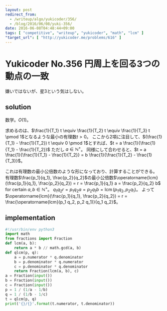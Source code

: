 ```yaml
---
layout: post
redirect_from:
  - /writeup/algo/yukicoder/356/
  - /blog/2016/06/08/yuki-356/
date: 2016-06-08T04:48:44+09:00
tags: [ "competitive", "writeup", "yukicoder", "math", "lcm" ]
"target_url": [ "http://yukicoder.me/problems/616" ]
---
```


# Yukicoder No.356 円周上を回る3つの動点の一致

嫌いではないが、星3という気はしない。

## solution

数学。$O(1)$。

求めるのは、$\frac{1}{T_1} t \equiv \frac{1}{T_2} t \equiv \frac{1}{T_3} t \pmod 1$となるような最小の有理数$t \gt 0$。
ここから$2$項に注目して、$(\frac{1}{T_1} - \frac{1}{T_2}) t \equiv 0 \pmod 1$とすれば、$t = a \frac{1}{\frac{1}{T_1} - \frac{1}{T_2}}$ ただし $a \in \mathbb{N}^{+}$。
同様にして合わせると、$t = a \frac{1}{\frac{1}{T_1} - \frac{1}{T_2}} = b \frac{1}{\frac{1}{T_2} - \frac{1}{T_3}}$。

これは有理数の最小公倍数のような形になっており、計算することができる。
有理数$\frac{p_1}{q_1}, \frac{p_2}{q_2}$の最小公倍数$\operatorname{lcm}(\frac{p_1}{q_1}, \frac{p_2}{q_2}) = r = \frac{p_1}{q_1} a = \frac{p_2}{q_2} b$ for certain $a, b \in \mathbb{N}^{+}$。
$q_1 q_2 r = p_1 q_2 a = p_2 q_1 b = \operatorname{lcm}(p_1 q_2, p_2 q_1)$。
よって$\operatorname{lcm}(\frac{p_1}{q_1}, \frac{p_2}{q_2}) = r = \frac{\operatorname{lcm}(p_1 q_2, p_2 q_1)}{q_1 q_2}$。

## implementation

``` python
#!/usr/bin/env python3
import math
from fractions import Fraction
def lcm(a, b):
    return a * b // math.gcd(a, b)
def qlcm(p, q):
    a = p.numerator * q.denominator
    b = p.denominator * q.numerator
    c = p.denominator * q.denominator
    return Fraction(lcm(a, b), c)
a = Fraction(input())
b = Fraction(input())
c = Fraction(input())
p = 1 / (1/a - 1/b)
q = 1 / (1/b - 1/c)
t = qlcm(p, q)
print('{}/{}'.format(t.numerator, t.denominator))
```
